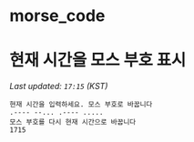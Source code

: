 # morse_code
# 현재 시간을 모스 부호 표시
<!-- MORSE_TIME_START -->
_Last updated: `17:15` (KST)_

```
현재 시간을 입력하세요. 모스 부호로 바꿉니다
.---- --... .---- .....
모스 부호를 다시 현재 시간으로 바꿉니다
1715
```
<!-- MORSE_TIME_END -->
